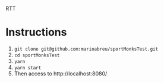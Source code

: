 RTT

# Instructions

1. `git clone git@github.com:marioabreu/sportMonksTest.git`
2. `cd sportMonksTest`
3. `yarn`
4. `yarn start`
5. Then access to http://localhost:8080/
